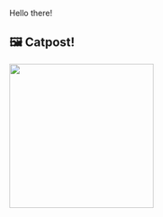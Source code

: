 Hello there!



## 🖼️ Catpost!

<sub>
    <img src="https://cdn2.thecatapi.com/images/oGckGdEsG.jpg" height="256">
</sub>

